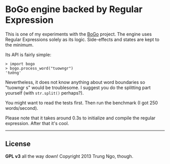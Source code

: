 # BoGo engine backed by Regular Expression

This is one of my experiments with the [BoGo][1] project. The engine uses
Regular Expressions solely as its logic. Side-effects and states are kept to the
minimum.

Its API is fairly simple:

	> import bogo
	> bogo.process_word("tuowngr")
	'tưởng'

Nevertheless, it does not know anything about word boundaries so "tuowngr s"
would be troublesome. I suggest you do the splitting part yourself (with
`str.split()` perhaps?).

You might want to read the tests first. Then run the benchmark
(I got 250 words/second).

Please note that it takes around 0.3s to initialize and compile the regular
expression. After that it's cool.

[1]: https://github.com/BoGoEngine/ibus-bogo-python

----

## License

**GPL v3** all the way down!
Copyright 2013 Trung Ngo, though.
